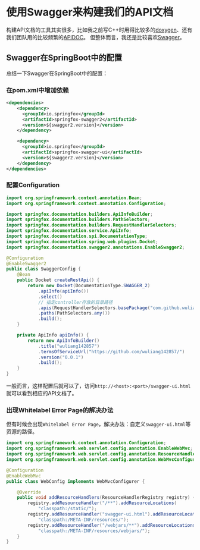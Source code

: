 # 使用Swagger来构建我们的API文档

构建API文档的工具其实很多，比如我之前写C++时用得比较多的[doxygen](http://www.doxygen.nl/)、还有我们团队用的比较频繁的[APIDOC](https://apidocjs.com/)。
但整体而言，我还是比较喜欢[Swagger](https://swagger.io/)。

## Swagger在SpringBoot中的配置
总结一下Swagger在SpringBoot中的配置：
### 在pom.xml中增加依赖

````xml
<dependencies>
    <dependency>
      <groupId>io.springfox</groupId>
      <artifactId>springfox-swagger2</artifactId>
      <version>${swagger2.version}</version>
    </dependency>

    <dependency>
      <groupId>io.springfox</groupId>
      <artifactId>springfox-swagger-ui</artifactId>
      <version>${swagger2.version}</version>
    </dependency>
</dependencies>
````
### 配置Configuration
````java
import org.springframework.context.annotation.Bean;
import org.springframework.context.annotation.Configuration;

import springfox.documentation.builders.ApiInfoBuilder;
import springfox.documentation.builders.PathSelectors;
import springfox.documentation.builders.RequestHandlerSelectors;
import springfox.documentation.service.ApiInfo;
import springfox.documentation.spi.DocumentationType;
import springfox.documentation.spring.web.plugins.Docket;
import springfox.documentation.swagger2.annotations.EnableSwagger2;

@Configuration
@EnableSwagger2
public class SwaggerConfig {
    @Bean
    public Docket createRestApi() {
        return new Docket(DocumentationType.SWAGGER_2)
            .apiInfo(apiInfo())
            .select()
            // 指定controller存放的目录路径
            .apis(RequestHandlerSelectors.basePackage("com.github.wuliang142857.controllers"))
            .paths(PathSelectors.any())
            .build();
    }

    private ApiInfo apiInfo() {
        return new ApiInfoBuilder()
            .title("wuliang142857")
            .termsOfServiceUrl("https://github.com/wuliang142857/")
            .version("0.0.1")
            .build();
    }
}
````
一般而言，这样配置后就可以了，访问`http://<host>:<port>/swagger-ui.html`就可以看到相应的API文档了。

### 出现Whitelabel Error Page的解决办法
但有时候会出现`Whitelabel Error Page`，解决办法：自定义`swagger-ui.html`等资源的路径。
````java
import org.springframework.context.annotation.Configuration;
import org.springframework.web.servlet.config.annotation.EnableWebMvc;
import org.springframework.web.servlet.config.annotation.ResourceHandlerRegistry;
import org.springframework.web.servlet.config.annotation.WebMvcConfigurer;

@Configuration
@EnableWebMvc
public class WebConfig implements WebMvcConfigurer {

    @Override
    public void addResourceHandlers(ResourceHandlerRegistry registry) {
        registry.addResourceHandler("/**").addResourceLocations(
            "classpath:/static/");
        registry.addResourceHandler("swagger-ui.html").addResourceLocations(
            "classpath:/META-INF/resources/");
        registry.addResourceHandler("/webjars/**").addResourceLocations(
            "classpath:/META-INF/resources/webjars/");
    }
}
````
